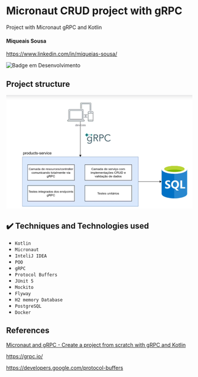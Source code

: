 # Micronaut CRUD project with gRPC

Project with Micronaut gRPC and Kotlin

#### Miqueais Sousa

https://www.linkedin.com/in/miqueias-sousa/

![Badge em Desenvolvimento](http://img.shields.io/static/v1?label=STATUS&message=UNDER%20DEVELOPMENT&color=GREEN&style=for-the-badge)

## Project structure
![arquitetura](https://github.com/Miqueias92/micronaut-grpc/blob/main/assets/projeto_grpc.png)

## ✔️ Techniques and Technologies used

- ``Kotlin``
- ``Micronaut``
- ``InteliJ IDEA``
- ``POO``  
- ``gRPC``
- ``Protocol Buffers``
- ``JUnit 5``
- ``Mockito``
- ``Flyway``
- ``H2 memory Database``
- ``PostgreSQL``
- ``Docker``

## References

[Micronaut and gRPC - Create a project from scratch with gRPC and Kotlin](https://www.udemy.com/course/micronaut-e-grpc-crie-um-projeto-do-zero-com-grpc-e-kotlin/?referralCode=B0511367F040D62EBBEB)

https://grpc.io/

https://developers.google.com/protocol-buffers
